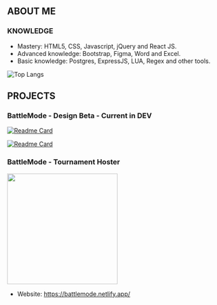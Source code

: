 ## ABOUT ME
### KNOWLEDGE

* Mastery: HTML5, CSS, Javascript, jQuery and React JS.
* Advanced knowledge: Bootstrap, Figma, Word and Excel.
* Basic knowledge: Postgres, ExpressJS, LUA, Regex and other tools.

![Top Langs](https://github-readme-stats.vercel.app/api/top-langs/?username=neekometria&layout=compact)


## PROJECTS
### BattleMode - Design Beta - Current in DEV

[![Readme Card](https://github-readme-stats.vercel.app/api/pin/?username=vbsravus&repo=BattleMode-DesignBeta)]([https://github.com/anuraghazra/github-readme-stats](https://github.com/neekometria/BattleMode-DesignBeta-Backend))

[![Readme Card](https://github-readme-stats.vercel.app/api/pin/?username=neekometria&repo=BattleMode-DesignBeta-Backend)]([https://github.com/anuraghazra/github-readme-stats](https://github.com/neekometria/BattleMode-DesignBeta-Backend))


### BattleMode - Tournament Hoster
<img src="https://battlemode.netlify.app/static/media/logo.ddf08a1b98408dc88307.png" data-canonical-src="[https://gyazo.com/eb5c5741b6a9a16c692170a41a49c858.png](https://battlemode.netlify.app/static/media/logo.ddf08a1b98408dc88307.png)" width="256" height="256" />

* Website: https://battlemode.netlify.app/
